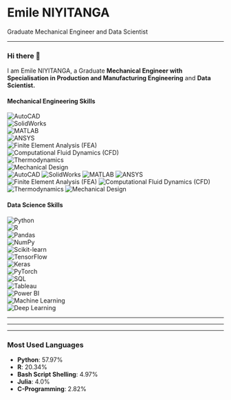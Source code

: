 # Emile NIYITANGA
Graduate Mechanical Engineer and Data Scientist

---

### Hi there 👋
I am Emile NIYITANGA, a Graduate **Mechanical Engineer with Specialisation in Production and Manufacturing Engineering** and **Data Scientist.**

#### **Mechanical Engineering Skills**  
![AutoCAD](https://img.shields.io/badge/-AutoCAD-blue?style=flat-square&logo=autodesk&logoColor=white)  
![SolidWorks](https://img.shields.io/badge/-SolidWorks-red?style=flat-square&logoColor=white)  
![MATLAB](https://img.shields.io/badge/-MATLAB-orange?style=flat-square&logo=mathworks&logoColor=white)  
![ANSYS](https://img.shields.io/badge/-ANSYS-green?style=flat-square)  
![Finite Element Analysis (FEA)](https://img.shields.io/badge/-FEA-blue?style=flat-square)  
![Computational Fluid Dynamics (CFD)](https://img.shields.io/badge/-CFD-lightblue?style=flat-square)  
![Thermodynamics](https://img.shields.io/badge/-Thermodynamics-purple?style=flat-square)  
![Mechanical Design](https://img.shields.io/badge/-Mechanical%20Design-orange?style=flat-square)  
![AutoCAD](https://img.shields.io/badge/-AutoCAD-blue?style=flat-square&logo=autodesk&logoColor=white) ![SolidWorks](https://img.shields.io/badge/-SolidWorks-red?style=flat-square&logoColor=white) ![MATLAB](https://img.shields.io/badge/-MATLAB-orange?style=flat-square&logo=mathworks&logoColor=white) ![ANSYS](https://img.shields.io/badge/-ANSYS-green?style=flat-square) ![Finite Element Analysis (FEA)](https://img.shields.io/badge/-FEA-blue?style=flat-square) ![Computational Fluid Dynamics (CFD)](https://img.shields.io/badge/-CFD-lightblue?style=flat-square) ![Thermodynamics](https://img.shields.io/badge/-Thermodynamics-purple?style=flat-square) ![Mechanical Design](https://img.shields.io/badge/-Mechanical%20Design-orange?style=flat-square)



#### **Data Science Skills**  
![Python](https://img.shields.io/badge/-Python-blue?style=flat-square&logo=python&logoColor=white)  
![R](https://img.shields.io/badge/-R-blue?style=flat-square&logo=r&logoColor=white)  
![Pandas](https://img.shields.io/badge/-Pandas-green?style=flat-square&logo=pandas&logoColor=white)  
![NumPy](https://img.shields.io/badge/-NumPy-blue?style=flat-square&logo=numpy&logoColor=white)  
![Scikit-learn](https://img.shields.io/badge/-Scikit--learn-orange?style=flat-square&logo=scikitlearn&logoColor=white)  
![TensorFlow](https://img.shields.io/badge/-TensorFlow-orange?style=flat-square&logo=tensorflow&logoColor=white)  
![Keras](https://img.shields.io/badge/-Keras-red?style=flat-square&logo=keras&logoColor=white)  
![PyTorch](https://img.shields.io/badge/-PyTorch-lightblue?style=flat-square&logo=pytorch&logoColor=white)  
![SQL](https://img.shields.io/badge/-SQL-blue?style=flat-square&logo=postgresql&logoColor=white)  
![Tableau](https://img.shields.io/badge/-Tableau-purple?style=flat-square&logo=tableau&logoColor=white)  
![Power BI](https://img.shields.io/badge/-Power%20BI-yellow?style=flat-square&logo=powerbi&logoColor=white)  
![Machine Learning](https://img.shields.io/badge/-Machine%20Learning-green?style=flat-square)  
![Deep Learning](https://img.shields.io/badge/-Deep%20Learning-blue?style=flat-square)  

---

---


---

### Most Used Languages
- **Python**: 57.97%  
- **R**: 20.34%  
- **Bash Script Shelling**: 4.97%  
- **Julia**: 4.0%  
- **C-Programming**: 2.82%  
